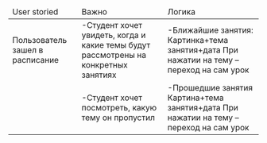 <table>
  <thead>
    <td>User storied</td>
    <td>Важно</td>
    <td>Логика</td>
  </thead>
 <tbody>
    <tr>
      <td>
      Пользователь зашел в расписание
      </td>
      <td>
      -Студент хочет увидеть, когда и какие темы будут рассмотрены на конкретных занятиях
      </td>
      <td>
      -Ближайшие занятия:
        Картинка+тема занятия+дата
          При нажатии на тему – переход на сам урок
      </td>
     </tr>
     <tr>
        <td>
        </td>
        <td>
        -Студент хочет посмотреть, какую тему он пропустил
        </td>
        <td>
        -Прошедшие занятия Картина+тема занятия+дата
          При нажатии на тему – переход на сам урок
        </td>
       </tr>
     </tbody>
  
